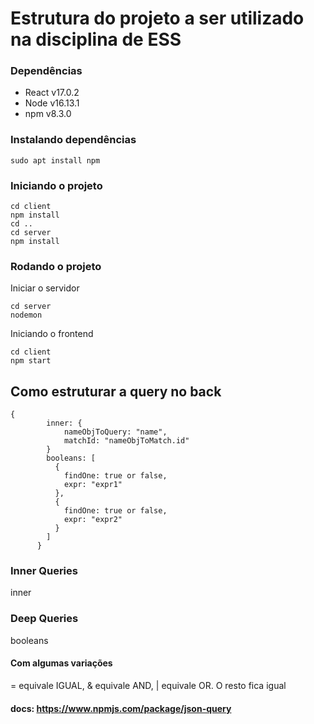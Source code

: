 # Estrutura do projeto a ser utilizado na disciplina de ESS

### Dependências

- React v17.0.2
- Node v16.13.1
- npm v8.3.0

### Instalando dependências

```
sudo apt install npm
```

### Iniciando o projeto

```
cd client
npm install
cd ..
cd server
npm install
```

### Rodando o projeto

Iniciar o servidor

```
cd server
nodemon
```

Iniciando o frontend

```
cd client
npm start
```

## Como estruturar a query no back

```
{
        inner: {
            nameObjToQuery: "name",
            matchId: "nameObjToMatch.id"
        }
        booleans: [
          {
            findOne: true or false,
            expr: "expr1"
          },
          {
            findOne: true or false,
            expr: "expr2"
          }
        ]
      }
```

### Inner Queries

inner

### Deep Queries

booleans

#### Com algumas variações

= equivale IGUAL, & equivale AND, | equivale OR. O resto fica igual

#### docs: https://www.npmjs.com/package/json-query
